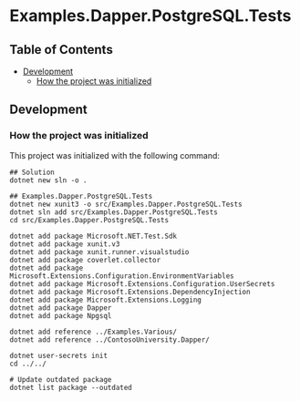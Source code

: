 # Examples.Dapper.PostgreSQL.Tests

## Table of Contents <!-- omit in toc -->

- [Development](#development)
  - [How the project was initialized](#how-the-project-was-initialized)

## Development

### How the project was initialized

This project was initialized with the following command:

```shell
## Solution
dotnet new sln -o .

## Examples.Dapper.PostgreSQL.Tests
dotnet new xunit3 -o src/Examples.Dapper.PostgreSQL.Tests
dotnet sln add src/Examples.Dapper.PostgreSQL.Tests
cd src/Examples.Dapper.PostgreSQL.Tests

dotnet add package Microsoft.NET.Test.Sdk
dotnet add package xunit.v3
dotnet add package xunit.runner.visualstudio
dotnet add package coverlet.collector
dotnet add package Microsoft.Extensions.Configuration.EnvironmentVariables
dotnet add package Microsoft.Extensions.Configuration.UserSecrets
dotnet add package Microsoft.Extensions.DependencyInjection
dotnet add package Microsoft.Extensions.Logging
dotnet add package Dapper
dotnet add package Npgsql

dotnet add reference ../Examples.Various/
dotnet add reference ../ContosoUniversity.Dapper/

dotnet user-secrets init
cd ../../

# Update outdated package
dotnet list package --outdated
```
